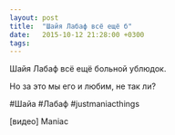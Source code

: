```yaml
---
layout: post
title:  "Шайя Лабаф всё ещё б"
date:   2015-10-12 21:28:00 +0300
tags:   
---
```


Шайя Лабаф всё ещё больной ублюдок.

Но за это мы его и любим, не так ли?

<!--excerpt-->

#Шайа #Лабаф #justmaniacthings

[видео] Maniac
